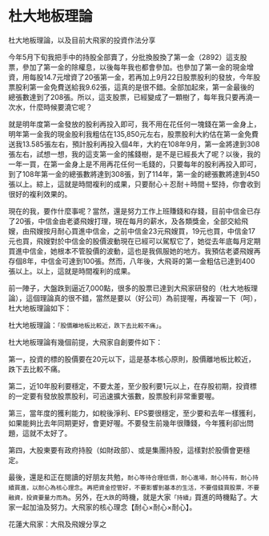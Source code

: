 # 杜大地板理論


杜大地板理論，以及目前大飛家的投資作法分享

今年5月下旬我把手中的持股全部賣了，分批換股換了第一金（2892）這支股票，參加了第一金的除權息，以後每年我也都會參加。也參加了第一金的現金增資，用每股14.7元增資了20張第一金，若再加上9月22日股票股利的發放，今年股票股利第一金免費送給我9.62張，這真的是很不錯。全部加起來，第一金最後的總張數達到了208張。所以，這支股票，已經變成了一顆樹了，每年我只要再澆一次水，什麼時候要澆它呢？

就是明年度第一金發放的股利再投入即可，我不用在花任何一塊錢在第一金身上，明年第一金我的現金股利我粗估在135,850元左右，股票股利大約估在第一金免費送我13.585張左右，預計股利再投入個4年，大約在108年9月，第一金將達到308張左右，試想一想，我的這支第一金的搖錢樹，是不是已經長大了呢？以後，我的一年一買，在第一金身上是不用再花任何一毛錢的，只要每年的股利再投入即可，到了108年第一金的總張數將達到308張，到了114年，第一金的總張數將達到450張以上。綜上，這就是時間複利的成果，只要耐心＋忍耐＋時間＋堅持，你會收到很好的複利效果的。

現在的我，要作什麼事呢？當然，還是努力工作上班賺錢和存錢，目前中信金已存了20張，中信金由老婆飛嫂打理，現在每月的薪水，及各類獎金，全部交給飛嫂，由飛嫂按月耐心買進中信金，之前中信金23元飛嫂買，19元也買，中信金17元也買，飛嫂對於中信金的股價波動現在已經可以駕馭它了，她從去年底每月定期買進中信金，她根本不管股價的波動，這也是我佩服她的地方。我預估老婆飛嫂再存個8年，中信金可達到100張。然而，八年後，大飛哥的第一金粗估已達到400張以上。以上，這就是時間複利的成果。

前一陣子，大盤跌到逼近7,000點，很多的股票已達到大飛家研發的（杜大地板理論），這個理論真的很不錯，當然是要以（好公司）為前提喔，再複習一下（呵），杜大地板理論如下：

杜大地板理論：`｢股價離地板比較近，跌下去比較不痛｣`。



杜大地板理論有幾個前提，大飛家自創要件如下：

第一，投資的標的股價要在20元以下，這是基本核心原則，股價離地板比較近，跌下去比較不痛。

第二，近10年股利要穩定，不要太差，至少股利要1元以上，在存股初期，投資標的一定要有發放股票股利，可迅速擴大張數，股票股利非常重要喔。

第三，當年度的獲利能力，如稅後淨利、EPS要很穩定，至少要和去年一樣獲利，如果能夠比去年同期更好，會更好喔。不要發生前幾年很賺錢，今年獲利卻出問題，這就不太好了。

第四，大股東要有政府持股（如財政部）、或是集團持股，這樣對於股價會更穩定。



最後，還是和正在閱讀的好朋友共勉，`耐心等待合理低價，耐心進場，耐心持有，耐心持續買進，以耐心為核心理念`。`再把資金控管好，不要影響到基本的生活，不要借錢買股票，不要融資，投資要量力而為`。另外，在`大跌`的時機，就是大家`「持續」`買進的時機點了。大家一起加油及努力。大飛家的核心理念【耐心×耐心×耐心】。

花蓮大飛家：大飛及飛嫂分享之
